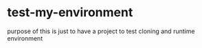 # test-my-environment

purpose of this is just to have a project to test cloning and runtime environment
